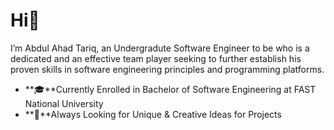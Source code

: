 # Hi👋 
I’m Abdul Ahad Tariq, an Undergradute Software Engineer to be who is a dedicated and an effective team player seeking to further establish his proven skills in software engineering principles and programming platforms.

- **🎓**Currently Enrolled in Bachelor of Software Engineering at FAST National University
- **💬**Always Looking for Unique & Creative Ideas for Projects

